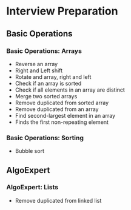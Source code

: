 # Interview Preparation

## Basic Operations

### Basic Operations: Arrays

- Reverse an array
- Right and Left shift
- Rotate and array, right and left 
- Check if an array is sorted
- Check if all elements in an array are distinct
- Merge two sorted arrays
- Remove duplicated from sorted array
- Remove duplicated from an array 
- Find second-largest element in an array 
- Finds the first non-repeating element 

### Basic Operations: Sorting

- Bubble sort

## AlgoExpert

### AlgoExpert: Lists

- Remove duplicated from linked list



